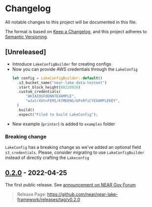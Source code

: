 # Changelog

All notable changes to this project will be documented in this file.

The format is based on [Keep a Changelog](https://keepachangelog.com/en/1.0.0/),
and this project adheres to [Semantic Versioning](https://semver.org/spec/v2.0.0.html).

## [Unreleased]

- Introduce `LakeConfigBuilder` for creating configs
- Now you can provide AWS credentials through the `LakeConfig`
  ```rust
  let config = LakeConfigBuilder::default()
    .s3_bucket_name("near-lake-data-testnet")
    .start_block_height(88220926)
    .custom_credentials(
        "AKIAIOSFODNN7EXAMPLE",
        "wJalrXUtnFEMI/K7MDENG/bPxRfiCYEXAMPLEKEY",
    )
    .build()
    .expect("Filed to build LakeConfig");
  ```
- New example (`printer`) is added to `examples` folder

### Breaking change

`LakeConfig` has a breaking change as we've added an optional field `s3_credentials`. Please, consider migrating to use `LakeConfigBuilder` instead of directly crafting the `Lakeconfig`

## [0.2.0] - 2022-04-25

The first public release. See [announcement on NEAR Gov Forum](https://gov.near.org/t/announcement-near-lake-framework-brand-new-word-in-indexer-building-approach/17668)

> Release Page: <https://github.com/near/near-lake-framework/releases/tag/v0.2.0>

[0.2.0]: https://github.com/near/near-lake-framework/releases/tag/v0.2.0
